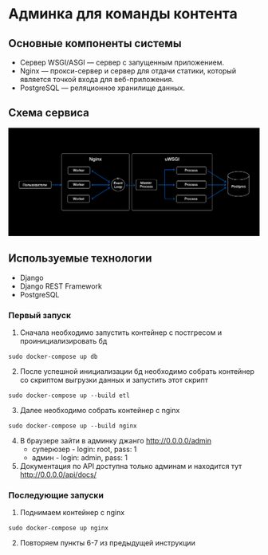 # Админка для команды контента

## Основные компоненты системы
- Cервер WSGI/ASGI — сервер с запущенным приложением.
- Nginx — прокси-сервер и сервер для отдачи статики, который является точкой входа для веб-приложения.
- PostgreSQL — реляционное хранилище данных.

## Схема сервиса
![](S1.1_3_nginx_1_1602196301.jpg)

## Используемые технологии
- Django
- Django REST Framework
- PostgreSQL

### Первый запуск

1. Сначала необходимо запустить контейнер с постгресом и проинициализировать бд
```shell
sudo docker-compose up db
```
2. После успешной инициализации бд необходимо собрать контейнер со скриптом выгрузки данных
и запустить этот скрипт
```shell
sudo docker-compose up --build etl
```
3. Далее необходимо собрать контейнер с nginx
```shell
sudo docker-compose up --build nginx
```
4. В браузере зайти в админку джанго http://0.0.0.0/admin
   - суперюзер - login: root, pass: 1
   - админ - login: admin, pass: 1
5. Документация по API доступна только админам и находится тут http://0.0.0.0/api/docs/

### Последующие запуски
1. Поднимаем контейнер с nginx
```shell
sudo docker-compose up nginx
```
2. Повторяем пункты 6-7 из предыдущей инструкции

